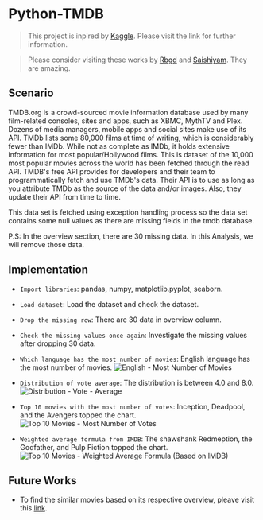 # Python-TMDB
> This project is inpired by [Kaggle](https://www.kaggle.com/datasets/sankha1998/tmdb-top-10000-popular-movies-dataset/data). Please visit the link for further information.

> Please consider visiting these works by [Rbgd](https://www.kaggle.com/code/rihaab04/basic-recommendation) and [Saishiyam](https://www.kaggle.com/code/saishiyam/movie-recommendation-system). They are amazing. 

## Scenario 
TMDB.org is a crowd-sourced movie information database used by many film-related consoles, sites and apps, such as XBMC, MythTV and Plex. Dozens of media managers, mobile apps and social sites make use of its API.
TMDb lists some 80,000 films at time of writing, which is considerably fewer than IMDb. While not as complete as IMDb, it holds extensive information for most popular/Hollywood films.
This is dataset of the 10,000 most popular movies across the world has been fetched through the read API.
TMDB's free API provides for developers and their team to programmatically fetch and use TMDb's data.
Their API is to use as long as you attribute TMDb as the source of the data and/or images. Also, they update their API from time to time.

This data set is fetched using exception handling process so the data set contains some null values as there are missing fields in the tmdb database.

P.S: In the overview section, there are 30 missing data. In this Analysis, we will remove those data. 

## Implementation
* `Import libraries`: pandas, numpy, matplotlib.pyplot, seaborn.
* `Load dataset`: Load the dataset and check the dataset.
* `Drop the missing row`: There are 30 data in overview column.
* `Check the missing values once again`: Investigate the missing values after dropping 30 data.
* `Which language has the most number of movies`: English language has the most number of movies.
  ![English - Most Number of Movies](https://github.com/Kwangsa19/Python-TMDB/assets/135963482/61270ab4-85d3-4138-ae1f-0eed63c10c13)

* `Distribution of vote average`: The distribution is between 4.0 and 8.0.
  ![Distribution - Vote - Average](https://github.com/Kwangsa19/Python-TMDB/assets/135963482/87790671-72a7-405c-99b4-0dab8452e588)

* `Top 10 movies with the most number of votes`: Inception, Deadpool, and the Avengers topped the chart.
  ![Top 10 Movies - Most Number of Votes](https://github.com/Kwangsa19/Python-TMDB/assets/135963482/371c2b5b-d1d4-4a2c-b979-a597ea5e0989)

* `Weighted average formula from IMDB`: The shawshank Redmeption, the Godfather, and Pulp Fiction topped the chart.
  ![Top 10 Movies - Weighted Average Formula (Based on IMDB)](https://github.com/Kwangsa19/Python-TMDB/assets/135963482/c6c848a8-9460-48df-93a8-67d625fa0b64)

## Future Works
* To find the similar movies based on its respective overview, pleave visit this [link](https://github.com/Kwangsa19/Python-TMDB-Movie-Recommendation). 

